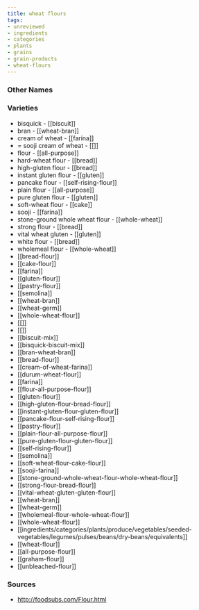 ```yaml
---
title: wheat flours
tags:
- unreviewed
- ingredients
- categories
- plants
- grains
- grain-products
- wheat-flours
---
```



### Other Names


### Varieties

* bisquick - [[biscuit]]
* bran - [[wheat-bran]]
* cream of wheat - [[farina]]
* = sooji cream of wheat - [[]]
* flour - [[all-purpose]]
* hard-wheat flour - [[bread]]
* high-gluten flour - [[bread]]
* instant gluten flour - [[gluten]]
* pancake flour - [[self-rising-flour]]
* plain flour - [[all-purpose]]
* pure gluten flour - [[gluten]]
* soft-wheat flour - [[cake]]
* sooji - [[farina]]
* stone-ground whole wheat flour - [[whole-wheat]]
* strong flour - [[bread]]
* vital wheat gluten - [[gluten]]
* white flour - [[bread]]
* wholemeal flour - [[whole-wheat]]
* [[bread-flour]]
* [[cake-flour]]
* [[farina]]
* [[gluten-flour]]
* [[pastry-flour]]
* [[semolina]]
* [[wheat-bran]]
* [[wheat-germ]]
* [[whole-wheat-flour]]
* [[]]
* [[]]
* [[biscuit-mix]]
* [[bisquick-biscuit-mix]]
* [[bran-wheat-bran]]
* [[bread-flour]]
* [[cream-of-wheat-farina]]
* [[durum-wheat-flour]]
* [[farina]]
* [[flour-all-purpose-flour]]
* [[gluten-flour]]
* [[high-gluten-flour-bread-flour]]
* [[instant-gluten-flour-gluten-flour]]
* [[pancake-flour-self-rising-flour]]
* [[pastry-flour]]
* [[plain-flour-all-purpose-flour]]
* [[pure-gluten-flour-gluten-flour]]
* [[self-rising-flour]]
* [[semolina]]
* [[soft-wheat-flour-cake-flour]]
* [[sooji-farina]]
* [[stone-ground-whole-wheat-flour-whole-wheat-flour]]
* [[strong-flour-bread-flour]]
* [[vital-wheat-gluten-gluten-flour]]
* [[wheat-bran]]
* [[wheat-germ]]
* [[wholemeal-flour-whole-wheat-flour]]
* [[whole-wheat-flour]]
* [[ingredients/categories/plants/produce/vegetables/seeded-vegetables/legumes/pulses/beans/dry-beans/equivalents]]
* [[wheat-flour]]
* [[all-purpose-flour]]
* [[graham-flour]]
* [[unbleached-flour]]

### Sources
* http://foodsubs.com/Flour.html

